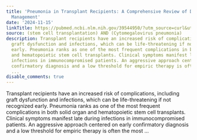 ```yaml
---
title: 'Pneumonia in Transplant Recipients: A Comprehensive Review of Diagnosis and
  Management'
date: '2024-11-15'
linkTitle: https://pubmed.ncbi.nlm.nih.gov/39544950/?utm_source=curl&utm_medium=rss&utm_campaign=pubmed-2&utm_content=1jUKNaekwK5-jhnLOsYRQeEvu-lGfd382Ao3uOl7PziqjjxYZK&fc=20220919201732&ff=20241115175759&v=2.18.0.post9+e462414
source: (stem cell transplantation) AND (Cytomegalovirus pneumonia)
description: Transplant recipients have an increased risk of complications, including
  graft dysfunction and infections, which can be life-threatening if not recognized
  early. Pneumonia ranks as one of the most frequent complications in both solid organ
  and hematopoietic stem cell transplants. Clinical symptoms manifest late during
  infections in immunocompromised patients. An aggressive approach centered on early
  confirmatory diagnosis and a low threshold for empiric therapy is often the most
  ...
disable_comments: true
---
```

Transplant recipients have an increased risk of complications, including graft dysfunction and infections, which can be life-threatening if not recognized early. Pneumonia ranks as one of the most frequent complications in both solid organ and hematopoietic stem cell transplants. Clinical symptoms manifest late during infections in immunocompromised patients. An aggressive approach centered on early confirmatory diagnosis and a low threshold for empiric therapy is often the most ...